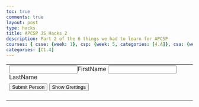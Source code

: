 ```yaml
---
toc: true
comments: true
layout: post
type: hacks
title: APCSP JS Hacks 2
description: Part 2 of the 6 things we had to learn for APCSP 
courses: { csse: {week: 1}, csp: {week: 5, categories: [4.A]}, csa: {week: 0} }
categories: [C1.4]
---
```


<table>
    <tr>
        <td>
<input id = "First">FirstName</input>
<input id = "Last">LastName</input>
        </td>
    </tr>
    <tr>
        <td>
            <button onclick="js:addPerson();">Submit Person</button>
            <button onclick="js:renderGreeting();">Show Grettings</button>
        </td>
    </tr>
    <tr>
        <td>
            <p id = "output"></p>
        </td>
    </tr>
</table>

<script>
var personInfo = []
function addPerson(){
    var firstName = document.getElementById("First").value;
    var lastName = document.getElementById("Last").value;
    personInfo.push({
        "First Name" : firstName,
        "Last Name" : lastName
    })
    console.log(personInfo)
    return null
}
function renderGreeting(){
    var result = document.getElementById("output")
    var firstNames = ""
    var greetings = [
        "Hello",
        "Hi",
        "Greetings",
        "Good day"
    ]
    console.log(typeof(personInfo))
    console.log(Object.keys(personInfo).length)
    for(x = personInfo.length - 1; x >= 0; x--){
        firstNames += greetings[Math.floor(Math.random() * greetings.length)] + " " + personInfo[x]["First Name"] + "<br>"
    }
    result.innerHTML = firstNames
}
</script>